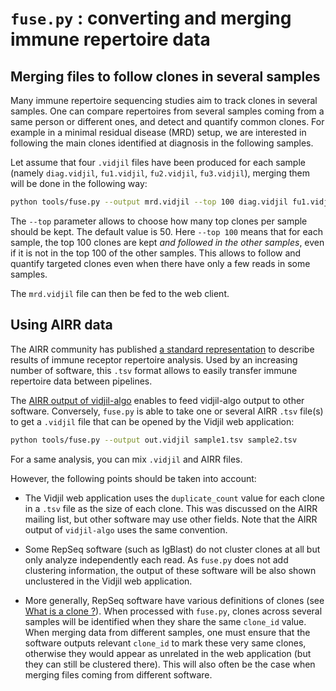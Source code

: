 
# `fuse.py` : converting and merging immune repertoire data

## Merging files to follow clones in several samples

Many immune repertoire sequencing studies aim to track clones in several samples.
One can compare repertoires from several samples coming from a same person or different ones,
and detect and quantify common clones.
For example in a minimal residual disease (MRD) setup, we are interested in
following the main clones identified at diagnosis in the following samples.

Let assume that four `.vidjil` files have been produced for each sample
(namely `diag.vidjil`, `fu1.vidjil`, `fu2.vidjil`, `fu3.vidjil`), merging them will
be done in the following way:

``` bash
python tools/fuse.py --output mrd.vidjil --top 100 diag.vidjil fu1.vidjil fu2.vidjil fu3.vidjil
```

The `--top` parameter allows to choose how many top clones per sample should
be kept. The default value is 50. Here `--top 100` means that for each sample, the top 100 clones are kept
*and followed in the other samples*, even if it is not in the top 100 of the other samples.
This allows to follow and quantify targeted clones even when there have only a few reads in some samples.

The `mrd.vidjil` file can then be fed to the web client.


## Using AIRR data

The AIRR community has published [a standard representation](http://docs.airr-community.org/en/latest/datarep/overview.html#format-specification) to describe results of immune receptor repertoire analysis.
Used by an increasing number of software, this `.tsv` format allows to easily transfer immune repertoire data between pipelines.

The [AIRR output of vidjil-algo](vidjil-algo.md#airr-tsv-output) enables to feed vidjil-algo output to other software.
Conversely, `fuse.py` is able to take one or several AIRR `.tsv` file(s) to get a `.vidjil` file that can be opened by the Vidjil web application:

``` bash
python tools/fuse.py --output out.vidjil sample1.tsv sample2.tsv
```
For a same analysis, you can mix `.vidjil` and AIRR files.

However, the following points should be taken into account:

- The Vidjil web application uses the `duplicate_count` value for each clone in a `.tsv` file
  as the size of each clone. This was discussed on the AIRR mailing list, but other software may use other fields.
  Note that the AIRR output of `vidjil-algo` uses the same convention. 

- Some RepSeq software (such as IgBlast) do not cluster clones at all but only analyze independently each read.
  As `fuse.py` does not add clustering information, the output of these software will be also shown unclustered in the Vidjil web application.

- More generally, RepSeq software have various definitions of clones (see [What is a clone ?](vidjil-format.md#what-is-a-clone)).
  When processed with `fuse.py`, clones across several samples will be identified when they share the same `clone_id` value.
  When merging data from different samples, one must ensure that the software outputs relevant `clone_id` to mark these very same clones,
  otherwise they would appear as unrelated in the web application (but they can still be clustered there).
  This will also often be the case when merging files coming from different software.
